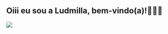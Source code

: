 ## Oiii eu sou a Ludmilla, bem-vindo(a)!👩🏽‍💻

<a href="https://github.com/kvrolinne/LP1-FACESG">
  <img align="center" src="https://github-readme-stats.vercel.app/api/pin/?username=kvrolinne&repo=ALG-FACESG&theme=ocean-dark" />
</a>
